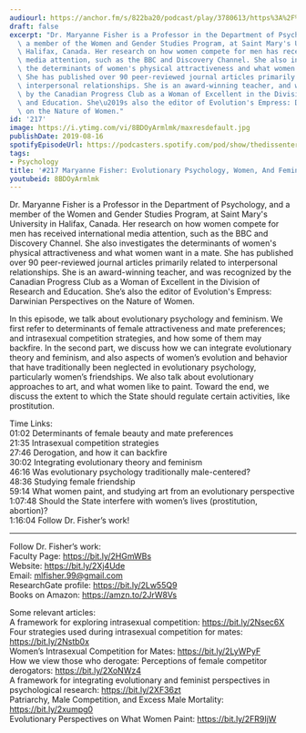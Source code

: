 ```yaml
---
audiourl: https://anchor.fm/s/822ba20/podcast/play/3780613/https%3A%2F%2Fd3ctxlq1ktw2nl.cloudfront.net%2Fproduction%2F2019-6-6%2F18281550-44100-2-c7305495f2598.m4a
draft: false
excerpt: "Dr. Maryanne Fisher is a Professor in the Department of Psychology, and\
  \ a member of the Women and Gender Studies Program, at Saint Mary's University in\
  \ Halifax, Canada. Her research on how women compete for men has received international\
  \ media attention, such as the BBC and Discovery Channel. She also investigates\
  \ the determinants of women's physical attractiveness and what women want in a mate.\
  \ She has published over 90 peer-reviewed journal articles primarily related to\
  \ interpersonal relationships. She is an award-winning teacher, and was recognized\
  \ by the Canadian Progress Club as a Woman of Excellent in the Division of Research\
  \ and Education. She\u2019s also the editor of Evolution's Empress: Darwinian Perspectives\
  \ on the Nature of Women."
id: '217'
image: https://i.ytimg.com/vi/8BDOyArmlmk/maxresdefault.jpg
publishDate: 2019-08-16
spotifyEpisodeUrl: https://podcasters.spotify.com/pod/show/thedissenter/episodes/217-Maryanne-Fisher-Evolutionary-Psychology--Women--And-Feminism-e4hsi5
tags:
- Psychology
title: '#217 Maryanne Fisher: Evolutionary Psychology, Women, And Feminism'
youtubeid: 8BDOyArmlmk
---
```

<div class="timelinks">

Dr. Maryanne Fisher is a Professor in the Department of Psychology, and a member of the Women and Gender Studies Program, at Saint Mary's University in Halifax, Canada. Her research on how women compete for men has received international media attention, such as the BBC and Discovery Channel. She also investigates the determinants of women's physical attractiveness and what women want in a mate. She has published over 90 peer-reviewed journal articles primarily related to interpersonal relationships. She is an award-winning teacher, and was recognized by the Canadian Progress Club as a Woman of Excellent in the Division of Research and Education. She’s also the editor of Evolution's Empress: Darwinian Perspectives on the Nature of Women.

In this episode, we talk about evolutionary psychology and feminism. We first refer to determinants of female attractiveness and mate preferences; and intrasexual competition strategies, and how some of them may backfire. In the second part, we discuss how we can integrate evolutionary theory and feminism, and also aspects of women’s evolution and behavior that have traditionally been neglected in evolutionary psychology, particularly women’s friendships. We also talk about evolutionary approaches to art, and what women like to paint. Toward the end, we discuss the extent to which the State should regulate certain activities, like prostitution.

Time Links:  
<time>01:02</time> Determinants of female beauty and mate preferences  
<time>21:35</time> Intrasexual competition strategies  
<time>27:46</time> Derogation, and how it can backfire                               
<time>30:02</time> Integrating evolutionary theory and feminism  
<time>46:16</time> Was evolutionary psychology traditionally male-centered?  
<time>48:36</time> Studying female friendship  
<time>59:14</time> What women paint, and studying art from an evolutionary perspective  
<time>1:07:48</time> Should the State interfere with women’s lives (prostitution, abortion)?  
<time>1:16:04</time> Follow Dr. Fisher’s work!

---

Follow Dr. Fisher’s work:  
Faculty Page: https://bit.ly/2HGmWBs  
Website: https://bit.ly/2Xj4Ude  
Email: mlfisher.99@gmail.com  
ResearchGate profile: https://bit.ly/2Lw55Q9  
Books on Amazon: https://amzn.to/2JrW8Vs

Some relevant articles:  
A framework for exploring intrasexual competition: https://bit.ly/2Nsec6X  
Four strategies used during intrasexual competition for mates: https://bit.ly/2Nstb0x  
Women’s Intrasexual Competition for Mates: https://bit.ly/2LyWPyF  
How we view those who derogate: Perceptions of female competitor derogators: https://bit.ly/2XoNWz4  
A framework for integrating evolutionary and feminist perspectives in psychological research: https://bit.ly/2XF36zt  
Patriarchy, Male Competition, and Excess Male Mortality: https://bit.ly/2xumpg0  
Evolutionary Perspectives on What Women Paint: https://bit.ly/2FR9IjW
</div>

